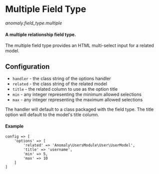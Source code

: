 # Multiple Field Type

*anomaly.field_type.multiple*

#### A multiple relationship field type.

The multiple field type provides an HTML multi-select input for a related model.

## Configuration

- `handler` - the class string of the options handler
- `related` - the class string of the related model
- `title` - the related column to use as the option title
- `min` - any integer representing the minimum allowed selections
- `max` - any integer representing the maximum allowed selections
 
The handler will default to a class packaged with the field type. The title option will default to the model's title column.

#### Example

	config => [
	    'options' => [
	        'related' => 'Anomaly\UsersModule\User\UserModel',
            'title' => 'username',
            'min' => 5,
            'max' => 10
	    ]
	]
